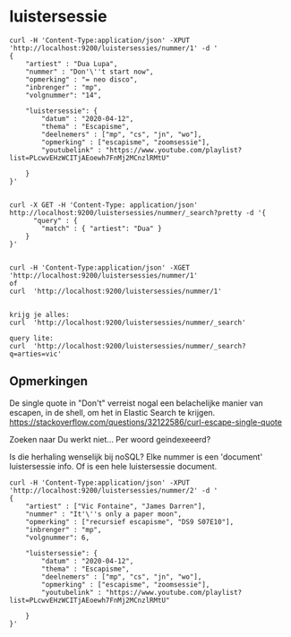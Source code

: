 # luistersessie

```
curl -H 'Content-Type:application/json' -XPUT 'http://localhost:9200/luistersessies/nummer/1' -d ' 
{
    "artiest" : "Dua Lupa",
    "nummer" : "Don'\''t start now",
    "opmerking" : "= neo disco",
    "inbrenger" : "mp",
    "volgnummer": "14",

    "luistersessie": {
        "datum" : "2020-04-12",
        "thema" : "Escapisme",
        "deelnemers" : ["mp", "cs", "jn", "wo"],
        "opmerking" : ["escapisme", "zoomsessie"],
        "youtubelink" : "https://www.youtube.com/playlist?list=PLcwvEHzWCITjAEoewh7FnMj2MCnzlRMtU"

    }
}'


curl -X GET -H 'Content-Type: application/json' http://localhost:9200/luistersessies/nummer/_search?pretty -d '{
      "query" : {
        "match" : { "artiest": "Dua" }
    }
}'


curl -H 'Content-Type:application/json' -XGET 'http://localhost:9200/luistersessies/nummer/1'
of
curl  'http://localhost:9200/luistersessies/nummer/1'


krijg je alles:
curl  'http://localhost:9200/luistersessies/nummer/_search'

query lite:
curl  'http://localhost:9200/luistersessies/nummer/_search?q=arties=vic'

```

## Opmerkingen

De single quote in "Don't" verreist nogal een belachelijke manier van escapen, in de shell, om het in Elastic Search te krijgen.
https://stackoverflow.com/questions/32122586/curl-escape-single-quote

Zoeken naar Du werkt niet... Per woord geindexeeerd?

Is die herhaling wenselijk bij noSQL? Elke nummer is een 'document' luistersessie info. Of is een hele luistersessie document.

```
curl -H 'Content-Type:application/json' -XPUT 'http://localhost:9200/luistersessies/nummer/2' -d ' 
{
    "artiest" : ["Vic Fontaine", "James Darren"],
    "nummer" : "It'\''s only a paper moon",
    "opmerking" : ["recursief escapisme", "DS9 S07E10"],
    "inbrenger" : "mp",
    "volgnummer": 6,

    "luistersessie": {
        "datum" : "2020-04-12",
        "thema" : "Escapisme",
        "deelnemers" : ["mp", "cs", "jn", "wo"],
        "opmerking" : ["escapisme", "zoomsessie"],
        "youtubelink" : "https://www.youtube.com/playlist?list=PLcwvEHzWCITjAEoewh7FnMj2MCnzlRMtU"

    }
}'


```